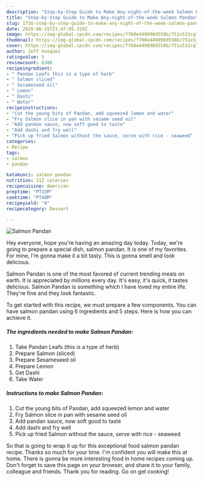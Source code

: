 ```yaml
---
description: "Step-by-Step Guide to Make Any-night-of-the-week Salmon Pandan"
title: "Step-by-Step Guide to Make Any-night-of-the-week Salmon Pandan"
slug: 1716-step-by-step-guide-to-make-any-night-of-the-week-salmon-pandan
date: 2020-06-15T21:47:05.319Z
image: https://img-global.cpcdn.com/recipes/f760e449098d558b/751x532cq70/salmon-pandan-recipe-main-photo.jpg
thumbnail: https://img-global.cpcdn.com/recipes/f760e449098d558b/751x532cq70/salmon-pandan-recipe-main-photo.jpg
cover: https://img-global.cpcdn.com/recipes/f760e449098d558b/751x532cq70/salmon-pandan-recipe-main-photo.jpg
author: Jeff Vasquez
ratingvalue: 5
reviewcount: 8388
recipeingredient:
- " Pandan Leafs this is a type of herb"
- " Salmon sliced"
- " Sesameseed oil"
- " Lemon"
- " Dashi"
- " Water"
recipeinstructions:
- "Cut the young bits of Pandan, add squeezed lemon and water"
- "Fry Salmon slice in pan with sesame seed oil"
- "Add pandan sauce, now soft good to taste"
- "Add dashi and fry well"
- "Pick up fried Salmon without the sauce, serve with rice - seaweed"
categories:
- Recipe
tags:
- salmon
- pandan

katakunci: salmon pandan 
nutrition: 212 calories
recipecuisine: American
preptime: "PT15M"
cooktime: "PT48M"
recipeyield: "4"
recipecategory: Dessert

---
```



![Salmon Pandan](https://img-global.cpcdn.com/recipes/f760e449098d558b/751x532cq70/salmon-pandan-recipe-main-photo.jpg)

Hey everyone, hope you're having an amazing day today. Today, we're going to prepare a special dish, salmon pandan. It is one of my favorites. For mine, I'm gonna make it a bit tasty. This is gonna smell and look delicious.

Salmon Pandan is one of the most favored of current trending meals on earth. It is appreciated by millions every day. It's easy, it's quick, it tastes delicious. Salmon Pandan is something which I have loved my entire life. They're fine and they look fantastic.




To get started with this recipe, we must prepare a few components. You can have salmon pandan using 6 ingredients and 5 steps. Here is how you can achieve it.

<!--inarticleads1-->

##### The ingredients needed to make Salmon Pandan:

1. Take  Pandan Leafs (this is a type of herb)
1. Prepare  Salmon (sliced)
1. Prepare  Sesameseed oil
1. Prepare  Lemon
1. Get  Dashi
1. Take  Water




<!--inarticleads2-->

##### Instructions to make Salmon Pandan:

1. Cut the young bits of Pandan, add squeezed lemon and water
1. Fry Salmon slice in pan with sesame seed oil
1. Add pandan sauce, now soft good to taste
1. Add dashi and fry well
1. Pick up fried Salmon without the sauce, serve with rice - seaweed




So that is going to wrap it up for this exceptional food salmon pandan recipe. Thanks so much for your time. I'm confident you will make this at home. There is gonna be more interesting food in home recipes coming up. Don't forget to save this page on your browser, and share it to your family, colleague and friends. Thank you for reading. Go on get cooking!
